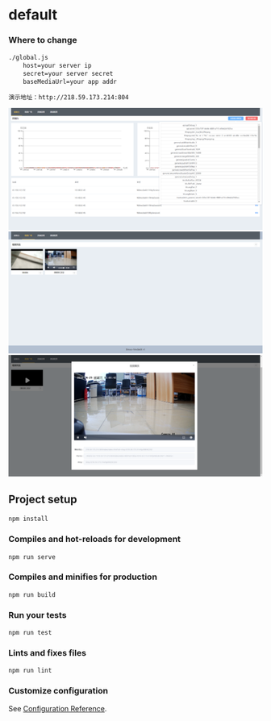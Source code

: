 # default

### Where to change
```
./global.js   
	host=your server ip
	secret=your server secret
	baseMediaUrl=your app addr 
```
````
演示地址：http://218.59.173.214:804
````
![Image text](screenshot/index.png)
![Image text](screenshot/videoList.png)
![Image text](screenshot/videoPlayer.png)
## Project setup
```
npm install
```

### Compiles and hot-reloads for development
```
npm run serve
```

### Compiles and minifies for production
```
npm run build
```

### Run your tests
```
npm run test
```

### Lints and fixes files
```
npm run lint
```

### Customize configuration
See [Configuration Reference](https://cli.vuejs.org/config/).
